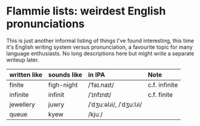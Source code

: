 # Flammie lists: weirdest English pronunciations

This is just another informal listing of things I've found interesting, this
time it's English writing system versus pronunciation, a favourite topic for
many language enthusiasts. No long descriptions here but might write a separate
writeup later.

| written like | sounds like | in IPA | Note |
|:-------------|:------------|:-------|:-----|
| finite | figh-night | /ˈfaɪ.naɪt/ | c.f. infinite |
| infinite | infinit | /ˈɪnfɪnɪt/ | c.f. finite |
| jewellery | juwry | /ˈdʒuːəlɹi/, /ˈdʒuːlɹi/ | |
| queue | kyew |  /kjuː/ |
